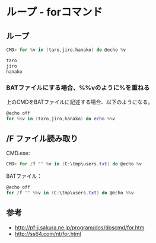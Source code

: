 ﻿# ループ - forコマンド


## ループ

```powershell
CMD> for %v in (taro,jiro,hanako) do @echo %v

taro
jiro
hanako
```

### BATファイルにする場合、%%vのように%を重ねる

上のCMDをBATファイルに記述する場合、以下のようになる。

```powershell
@echo off
for %%v in (taro,jiro,hanako) do echo %%v
```


## /F ファイル読み取り

CMD.exe:

```powershell
CMD> for /f "" %v in (C:\tmp\users.txt) do @echo %v
```

BATファイル：

```powershell
@echo off
for /f "" %%v in (C:\tmp\users.txt) do @echo %%v
```


## 参考

- http://pf-j.sakura.ne.jp/program/dos/doscmd/for.htm
- http://ss64.com/nt/for.html
